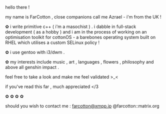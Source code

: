 hello there !

my name is FarCotton , close companions call me Azrael - i'm from the UK !

✿ i write primitive c++ ( i'm a masochist ) . i dabble in full-stack development ( as a hobby ) and i am in the process of working on an optimisation toolkit for cottonOS - a barebones operating system built on RHEL which utilises a custom SELinux policy ! 

✿ i use gentoo with i3/dwm .

✿ my interests include music , art , languages , flowers , philosophy and above all genshin impact .

feel free to take a look and make me feel validated >_<

if you've read this far , much appreciated </3


✿
✿
✿
✿

should you wish to contact me :
    farcotton@xmpp.jp
    @farcotton::matrix.org
